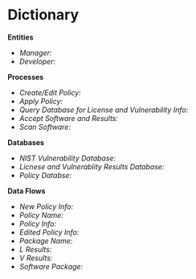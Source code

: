 # Dictionary

<b>Entities</b>
<ul>
<li><i>Manager:</i> </li>
<li><i>Developer:</i> </li>
</ul>
<b>Processes</b>
<ul>
<li><i>Create/Edit Policy:</i> </li>
<li><i>Apply Policy:</i> </li>
<li><i>Query Database for License and Vulnerability Info:</i> </li>
<li><i>Accept Software and Results:</i> </li>
<li><i>Scan Software:</i> </li>
</ul>
<b>Databases</b>
<ul>
<li><i>NIST Vulnerability Database:</i> </li>
<li><i>Licnese and Vulnerablity Results Database:</i> </li>
<li><i>Policy Databse:</i> </li>
</ul>
<b>Data Flows</b>
<ul>
<li><i>New Policy Info:</i> </li>
<li><i>Policy Name:</i> </li>
<li><i>Policy Info:</i> </li>
<li><i>Edited Policy Info:</i> </li>
<li><i>Package Name:</i> </li>
<li><i>L Results:</i> </li>
<li><i>V Results:</i> </li>
<li><i>Software Package:</i> </li>
</ul>
